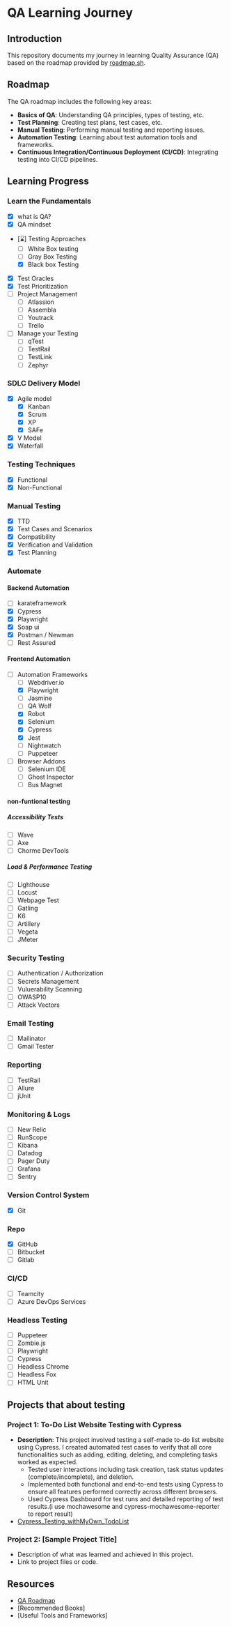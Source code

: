 # QA Learning Journey

## Introduction
This repository documents my journey in learning Quality Assurance (QA) based on the roadmap provided by [roadmap.sh](https://roadmap.sh/qa). 

## Roadmap
The QA roadmap includes the following key areas:
- **Basics of QA**: Understanding QA principles, types of testing, etc.
- **Test Planning**: Creating test plans, test cases, etc.
- **Manual Testing**: Performing manual testing and reporting issues.
- **Automation Testing**: Learning about test automation tools and frameworks.
- **Continuous Integration/Continuous Deployment (CI/CD)**: Integrating testing into CI/CD pipelines.

## Learning Progress
### Learn the Fundamentals
- [x]  what is QA?
- [x] QA mindset
- [⌛] Testing Approaches
  - [ ] White Box testing
  - [ ] Gray Box Testing
  - [x] Black box Testing
- [x] Test Oracles
- [x] Test Prioritization
- [ ] Project Management
  - [ ] Atlassion
  - [ ] Assembla
  - [ ] Youtrack
  - [ ] Trello
- [ ] Manage your Testing
  - [ ] qTest
  - [ ] TestRail
  - [ ] TestLink
  - [ ] Zephyr  

### SDLC Delivery Model
- [x] Agile model
  - [x] Kanban
  - [x] Scrum
  - [x] XP
  - [x] SAFe
- [x] V Model
- [x] Waterfall

### Testing Techniques
- [x] Functional
- [x] Non-Functional

### Manual Testing
- [x] TTD
- [x] Test Cases and Scenarios
- [x] Compatibility
- [x] Verification and Validation
- [x] Test Planning

### Automate

#### Backend Automation
- [ ] karateframework
- [x] Cypress
- [x] Playwright
- [x] Soap ui
- [x] Postman / Newman
- [ ] Rest Assured

#### Frontend Automation
- [ ] Automation Frameworks
  - [ ] Webdriver.io
  - [x] Playwright
  - [ ] Jasmine
  - [ ] QA Wolf
  - [x] Robot
  - [x] Selenium
  - [x] Cypress
  - [x] Jest
  - [ ] Nightwatch
  - [ ] Puppeteer
- [ ] Browser Addons
  - [ ] Selenium IDE
  - [ ] Ghost Inspector
  - [ ] Bus Magnet
#### non-funtional testing
##### Accessibility Tests
- [ ] Wave
- [ ] Axe
- [ ] Chorme DevTools

##### Load & Performance Testing
- [ ] Lighthouse
- [ ] Locust
- [ ] Webpage Test
- [ ] Gatling
- [ ] K6
- [ ] Artillery
- [ ] Vegeta
- [ ] JMeter
      
### Security Testing
- [ ] Authentication / Authorization
- [ ] Secrets Management
- [ ] Vuluerability Scanning
- [ ] OWASP10
- [ ] Attack Vectors
      
### Email Testing
- [ ] Mailinator
- [ ] Gmail Tester

### Reporting
- [ ] TestRail
- [ ] Allure
- [ ] jUnit

### Monitoring & Logs
- [ ] New Relic
- [ ] RunScope
- [ ] Kibana
- [ ] Datadog
- [ ] Pager Duty
- [ ] Grafana
- [ ] Sentry

### Version Control System
- [x] Git
      
### Repo
- [x] GitHub
- [ ] Bitbucket
- [ ] Gitlab

### CI/CD
- [ ] Teamcity
- [ ] Azure DevOps Services

### Headless Testing
- [ ] Puppeteer
- [ ] Zombie.js
- [ ] Playwright
- [ ] Cypress
- [ ] Headless Chrome
- [ ] Headless Fox
- [ ] HTML Unit

## Projects that about testing
### Project 1: To-Do List Website Testing with Cypress
- **Description**: This project involved testing a self-made to-do list website using Cypress. I created automated test cases to verify that all core functionalities such as adding, editing, deleting, and completing tasks worked as expected.
    - Tested user interactions including task creation, task status updates (complete/incomplete), and deletion.
    - Implemented both functional and end-to-end tests using Cypress to ensure all features performed correctly across different browsers.
    - Used Cypress Dashboard for test runs and detailed reporting of test results.(i use mochawesome and cypress-mochawesome-reporter to report result)
- [Cypress_Testing_withMyOwn_TodoList](https://github.com/K2anC2ai/Cypress_Testing_withMyOwn_TodoList)

### Project 2: [Sample Project Title]
- Description of what was learned and achieved in this project.
- Link to project files or code.

## Resources
- [QA Roadmap](https://roadmap.sh/qa)
- [Recommended Books]
- [Useful Tools and Frameworks]

